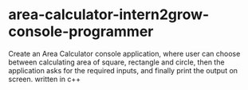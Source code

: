 # area-calculator-intern2grow-console-programmer
Create an Area Calculator console application, where user can choose between calculating area of square, rectangle and circle, then the application asks for the required inputs, and finally print the output on screen. written in c++
